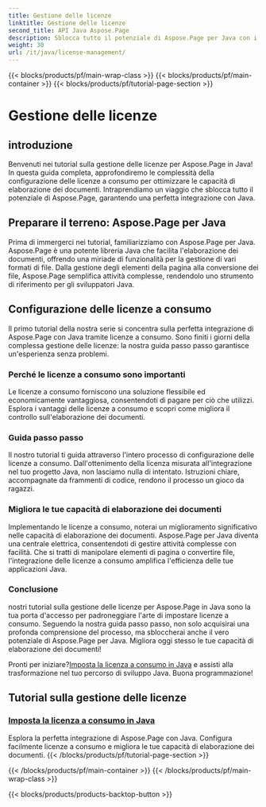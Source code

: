 ```yaml
---
title: Gestione delle licenze
linktitle: Gestione delle licenze
second_title: API Java Aspose.Page
description: Sblocca tutto il potenziale di Aspose.Page per Java con i nostri tutorial sulla gestione delle licenze. Configura facilmente le licenze a consumo per potenziare le capacità di elaborazione dei documenti.
weight: 30
url: /it/java/license-management/
---
```


{{< blocks/products/pf/main-wrap-class >}}
{{< blocks/products/pf/main-container >}}
{{< blocks/products/pf/tutorial-page-section >}}

# Gestione delle licenze

## introduzione

Benvenuti nei tutorial sulla gestione delle licenze per Aspose.Page in Java! In questa guida completa, approfondiremo le complessità della configurazione delle licenze a consumo per ottimizzare le capacità di elaborazione dei documenti. Intraprendiamo un viaggio che sblocca tutto il potenziale di Aspose.Page, garantendo una perfetta integrazione con Java.

## Preparare il terreno: Aspose.Page per Java

Prima di immergerci nei tutorial, familiarizziamo con Aspose.Page per Java. Aspose.Page è una potente libreria Java che facilita l'elaborazione dei documenti, offrendo una miriade di funzionalità per la gestione di vari formati di file. Dalla gestione degli elementi della pagina alla conversione dei file, Aspose.Page semplifica attività complesse, rendendolo uno strumento di riferimento per gli sviluppatori Java.

## Configurazione delle licenze a consumo

Il primo tutorial della nostra serie si concentra sulla perfetta integrazione di Aspose.Page con Java tramite licenze a consumo. Sono finiti i giorni della complessa gestione delle licenze: la nostra guida passo passo garantisce un'esperienza senza problemi.

### Perché le licenze a consumo sono importanti

Le licenze a consumo forniscono una soluzione flessibile ed economicamente vantaggiosa, consentendoti di pagare per ciò che utilizzi. Esplora i vantaggi delle licenze a consumo e scopri come migliora il controllo sull'elaborazione dei documenti.

### Guida passo passo

Il nostro tutorial ti guida attraverso l'intero processo di configurazione delle licenze a consumo. Dall'ottenimento della licenza misurata all'integrazione nel tuo progetto Java, non lasciamo nulla di intentato. Istruzioni chiare, accompagnate da frammenti di codice, rendono il processo un gioco da ragazzi.

### Migliora le tue capacità di elaborazione dei documenti

Implementando le licenze a consumo, noterai un miglioramento significativo nelle capacità di elaborazione dei documenti. Aspose.Page per Java diventa una centrale elettrica, consentendoti di gestire attività complesse con facilità. Che si tratti di manipolare elementi di pagina o convertire file, l'integrazione delle licenze a consumo amplifica l'efficienza delle tue applicazioni Java.

### Conclusione

nostri tutorial sulla gestione delle licenze per Aspose.Page in Java sono la tua porta d'accesso per padroneggiare l'arte di impostare licenze a consumo. Seguendo la nostra guida passo passo, non solo acquisirai una profonda comprensione del processo, ma sbloccherai anche il vero potenziale di Aspose.Page per Java. Migliora oggi stesso le tue capacità di elaborazione dei documenti!

 Pronti per iniziare?[Imposta la licenza a consumo in Java](./set-metered-license/) e assisti alla trasformazione nel tuo percorso di sviluppo Java. Buona programmazione!
## Tutorial sulla gestione delle licenze
### [Imposta la licenza a consumo in Java](./set-metered-license/)
Esplora la perfetta integrazione di Aspose.Page con Java. Configura facilmente licenze a consumo e migliora le tue capacità di elaborazione dei documenti.
{{< /blocks/products/pf/tutorial-page-section >}}

{{< /blocks/products/pf/main-container >}}
{{< /blocks/products/pf/main-wrap-class >}}

{{< blocks/products/products-backtop-button >}}
